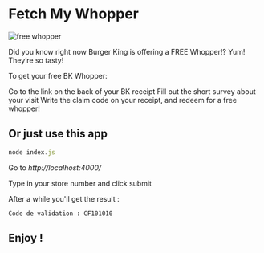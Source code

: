 # Fetch My Whopper

![free whopper](https://smartcanucks.ca/wp-content/uploads/2017/06/Screen-Shot-2017-06-21-at-3.09.56-PM.png)

Did you know right now Burger King is offering a FREE Whopper!? Yum! They’re so tasty!

To get your free BK Whopper:

Go to the link on the back of your BK receipt
Fill out the short survey about your visit
Write the claim code on your receipt, and redeem for a free whopper!

## Or just use this app

```javascript
node index.js
```

Go to *http://localhost:4000/*

Type in your store number and click submit

After a while you'll get the result :
```
Code de validation : CF101010
```

## Enjoy !

